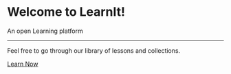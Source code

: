 <div class="container">
  <div class="jumbotron">
    <h1 class="display-3">Welcome to LearnIt!</h1>
    <p class="lead"> An open Learning platform</p>
    <hr class="my-4">
    <p> Feel free to go through our library of lessons and collections. </p>
    <p class="lead">
      <a class="btn btn-primary btn-lg" href="/library" role="button">Learn Now</a>
    </p>
  </div>
  <p></p>
</div>
<p></p>
